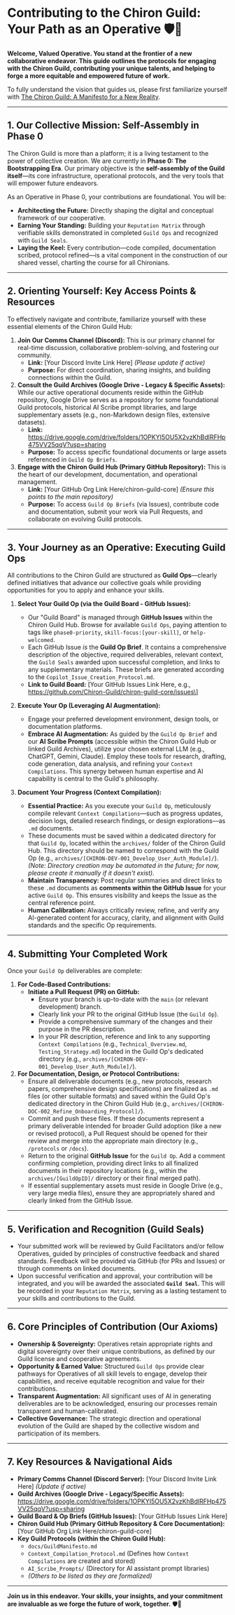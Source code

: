 # Contributing to the Chiron Guild: Your Path as an Operative 🛡️🤖

**Welcome, Valued Operative. You stand at the frontier of a new collaborative endeavor. This guide outlines the protocols for engaging with the Chiron Guild, contributing your unique talents, and helping to forge a more equitable and empowered future of work.**

To fully understand the vision that guides us, please first familiarize yourself with [The Chiron Guild: A Manifesto for a New Reality](docs/Guild_Manifesto.md).

---

## 1. Our Collective Mission: Self-Assembly in Phase 0

The Chiron Guild is more than a platform; it is a living testament to the power of collective creation. We are currently in **Phase 0: The Bootstrapping Era**. Our primary objective is the **self-assembly of the Guild itself**—its core infrastructure, operational protocols, and the very tools that will empower future endeavors.

As an Operative in Phase 0, your contributions are foundational. You will be:
* **Architecting the Future:** Directly shaping the digital and conceptual framework of our cooperative.
* **Earning Your Standing:** Building your `Reputation Matrix` through verifiable skills demonstrated in completed `Guild Ops` and recognized with `Guild Seals`.
* **Laying the Keel:** Every contribution—code compiled, documentation scribed, protocol refined—is a vital component in the construction of our shared vessel, charting the course for all Chironians.

---

## 2. Orienting Yourself: Key Access Points & Resources

To effectively navigate and contribute, familiarize yourself with these essential elements of the Chiron Guild Hub:

1.  **Join Our Comms Channel (Discord):** This is our primary channel for real-time discussion, collaborative problem-solving, and fostering our community.
    * **Link:** \[Your Discord Invite Link Here\] *(Please update if active)*
    * **Purpose:** For direct coordination, sharing insights, and building connections within the Guild.
2.  **Consult the Guild Archives (Google Drive - Legacy & Specific Assets):** While our active operational documents reside within the GitHub repository, Google Drive serves as a repository for some foundational Guild protocols, historical AI Scribe prompt libraries, and large supplementary assets (e.g., non-Markdown design files, extensive datasets).
    * **Link:** https://drive.google.com/drive/folders/1OPKYI5OU5X2vzKhBdlRFHp475VV25qqV?usp=sharing
    * **Purpose:** To access specific foundational documents or large assets referenced in `Guild Op Briefs`.
3.  **Engage with the Chiron Guild Hub (Primary GitHub Repository):** This is the heart of our development, documentation, and operational management.
    * **Link:** \[Your GitHub Org Link Here/chiron-guild-core\] *(Ensure this points to the main repository)*
    * **Purpose:** To access `Guild Op Briefs` (via Issues), contribute code and documentation, submit your work via Pull Requests, and collaborate on evolving Guild protocols.

---

## 3. Your Journey as an Operative: Executing Guild Ops

All contributions to the Chiron Guild are structured as **Guild Ops**—clearly defined initiatives that advance our collective goals while providing opportunities for you to apply and enhance your skills.

1.  **Select Your Guild Op (via the Guild Board - GitHub Issues):**
    * Our "Guild Board" is managed through **GitHub Issues** within the Chiron Guild Hub. Browse for available `Guild Ops`, paying attention to tags like `phase0-priority`, `skill-focus:[your-skill]`, or `help-welcomed`.
    * Each GitHub Issue *is* the **Guild Op Brief**. It contains a comprehensive description of the objective, required deliverables, relevant context, the `Guild Seals` awarded upon successful completion, and links to any supplementary materials. These briefs are generated according to the `Copilot_Issue_Creation_Protocol.md`.
    * **Link to Guild Board:** \[Your GitHub Issues Link Here, e.g., https://github.com/Chiron-Guild/chiron-guild-core/issues\]

2.  **Execute Your Op (Leveraging AI Augmentation):**
    * Engage your preferred development environment, design tools, or documentation platforms.
    * **Embrace AI Augmentation:** As guided by the `Guild Op Brief` and our **AI Scribe Prompts** (accessible within the Chiron Guild Hub or linked Guild Archives), utilize your chosen external LLM (e.g., ChatGPT, Gemini, Claude). Employ these tools for research, drafting, code generation, data analysis, and refining your `Context Compilations`. This synergy between human expertise and AI capability is central to the Guild's philosophy.

3.  **Document Your Progress (Context Compilation):**
    * **Essential Practice:** As you execute your `Guild Op`, meticulously compile relevant `Context Compilations`—such as progress updates, decision logs, detailed research findings, or design explorations—as `.md` documents.
    * These documents must be saved within a dedicated directory for that `Guild Op`, located within the `archives/` folder of the Chiron Guild Hub. This directory should be named to correspond with the Guild Op (e.g., `archives/[CHIRON-DEV-001_Develop_User_Auth_Module]/`). *(Note: Directory creation may be automated in the future; for now, please create it manually if it doesn't exist).*
    * **Maintain Transparency:** Post regular summaries and direct links to these `.md` documents as **comments within the GitHub Issue** for your active `Guild Op`. This ensures visibility and keeps the Issue as the central reference point.
    * **Human Calibration:** Always critically review, refine, and verify any AI-generated content for accuracy, clarity, and alignment with Guild standards and the specific Op requirements.

---

## 4. Submitting Your Completed Work

Once your `Guild Op` deliverables are complete:

1.  **For Code-Based Contributions:**
    * **Initiate a Pull Request (PR) on GitHub:**
        * Ensure your branch is up-to-date with the `main` (or relevant development) branch.
        * Clearly link your PR to the original GitHub Issue (the `Guild Op`).
        * Provide a comprehensive summary of the changes and their purpose in the PR description.
        * In your PR description, reference and link to any supporting `Context Compilations` (e.g., `Technical_Overview.md`, `Testing_Strategy.md`) located in the Guild Op's dedicated directory (e.g., `archives/[CHIRON-DEV-001_Develop_User_Auth_Module]/`).
2.  **For Documentation, Design, or Protocol Contributions:**
    * Ensure all deliverable documents (e.g., new protocols, research papers, comprehensive design specifications) are finalized as `.md` files (or other suitable formats) and saved within the Guild Op's dedicated directory in the Chiron Guild Hub (e.g., `archives/[CHIRON-DOC-002_Refine_Onboarding_Protocol]/`).
    * Commit and push these files. If these documents represent a primary deliverable intended for broader Guild adoption (like a new or revised protocol), a Pull Request should be opened for their review and merge into the appropriate main directory (e.g., `/protocols` or `/docs`).
    * Return to the original **GitHub Issue** for the `Guild Op`. Add a comment confirming completion, providing direct links to all finalized documents in their repository locations (e.g., within the `archives/[GuildOpID]/` directory or their final merged path).
    * If essential supplementary assets must reside in Google Drive (e.g., very large media files), ensure they are appropriately shared and clearly linked from the GitHub Issue.

---

## 5. Verification and Recognition (Guild Seals)

* Your submitted work will be reviewed by Guild Facilitators and/or fellow Operatives, guided by principles of constructive feedback and shared standards. Feedback will be provided via GitHub (for PRs and Issues) or through comments on linked documents.
* Upon successful verification and approval, your contribution will be integrated, and you will be awarded the associated **`Guild Seal`**. This will be recorded in your `Reputation Matrix`, serving as a lasting testament to your skills and contributions to the Guild.

---

## 6. Core Principles of Contribution (Our Axioms)

* **Ownership & Sovereignty:** Operatives retain appropriate rights and digital sovereignty over their unique contributions, as defined by our Guild license and cooperative agreements.
* **Opportunity & Earned Value:** Structured `Guild Ops` provide clear pathways for Operatives of all skill levels to engage, develop their capabilities, and receive equitable recognition and value for their contributions.
* **Transparent Augmentation:** All significant uses of AI in generating deliverables are to be acknowledged, ensuring our processes remain transparent and human-calibrated.
* **Collective Governance:** The strategic direction and operational evolution of the Guild are shaped by the collective wisdom and participation of its members.

---

## 7. Key Resources & Navigational Aids

* **Primary Comms Channel (Discord Server):** \[Your Discord Invite Link Here\] *(Update if active)*
* **Guild Archives (Google Drive - Legacy/Specific Assets):** https://drive.google.com/drive/folders/1OPKYI5OU5X2vzKhBdlRFHp475VV25qqV?usp=sharing
* **Guild Board & Op Briefs (GitHub Issues):** \[Your GitHub Issues Link Here\]
* **Chiron Guild Hub (Primary GitHub Repository & Core Documentation):** \[Your GitHub Org Link Here/chiron-guild-core\]
* **Key Guild Protocols (within the Chiron Guild Hub):**
    * `docs/GuildManifesto.md`
    * `Context_Compilation_Protocol.md` (Defines how `Context Compilations` are created and stored)
    * `AI_Scribe_Prompts/` (Directory for AI assistant prompt libraries)
    * *(Others to be listed as they are formalized)*

---

**Join us in this endeavor. Your skills, your insights, and your commitment are invaluable as we forge the future of work, together.** 🛡️🤖
